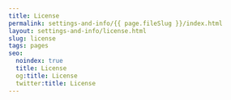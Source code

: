 ```yaml
---
title: License
permalink: settings-and-info/{{ page.fileSlug }}/index.html
layout: settings-and-info/license.html
slug: license
tags: pages
seo:
  noindex: true
  title: License
  og:title: License
  twitter:title: License
---
```




